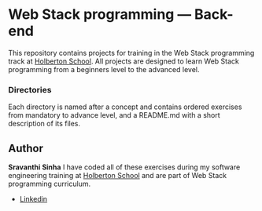 # Web Stack programming ― Back-end
This repository contains projects for training in the Web Stack programming track at [Holberton School](https://holbertonschool.com). All projects are designed to learn Web Stack programming from a beginners level to the advanced level. 
### Directories
Each directory is named after a concept and contains ordered exercises from mandatory to advance level, and a README.md with a short description of its files.
## Author
**Sravanthi Sinha**
I have coded all of these exercises during my software engineering training at [Holberton School](https://holbertonschool.com) and are part of Web Stack programming curriculum.
* [Linkedin](https://www.linkedin.com/in/sravanthisinha)
